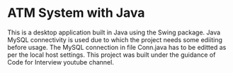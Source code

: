 # ATM System with Java
This is a desktop application built in Java using the Swing package. Java MySQL connectivity is used due to which the project needs some ediiting before usage. The MySQL connection in file Conn.java has to be editted as per the local host settings.
This project was built under the guidance of Code for Interview youtube channel.
